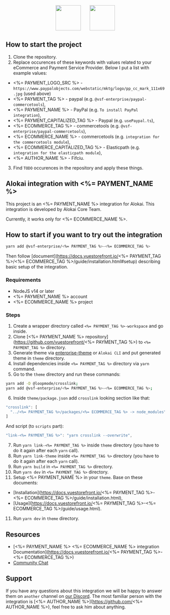 <div align="center">
<img src="https://blog.vuestorefront.io/wp-content/uploads/2020/01/1QU9F6hQlFyHsJIbsdmt6FA.png" height="80px"/>  <img src="<%= PAYMENT_LOGO_SRC %>" height="80px"/>
</div>

## How to start the project

1. Clone the repository.
2. Replace occurences of these keywords with values related to your eCommerce and Payment Service Provider. Below I put a list with example values:

- <%= PAYMENT_LOGO_SRC %> - `https://www.paypalobjects.com/webstatic/mktg/logo/pp_cc_mark_111x69.jpg` (used above)
- <%= PAYMENT_TAG %> - paypal (e.g. `@vsf-enterprise/paypal-commercetools`),
- <%= PAYMENT_NAME %> - PayPal (e.g. `To install PayPal integration`),
- <%= PAYMENT_CAPITALIZED_TAG %> - Paypal (e.g. `usePaypal.ts`),
- <%= ECOMMERCE_TAG %> - commercetools (e.g. `@vsf-enterprise/paypal-commercetools`),
- <%= ECOMMERCE_NAME %> - commercetools (e.g. `integration for the commercetools module`),
- <%= ECOMMERCE_CAPITALIZED_TAG %> - Elasticpath (e.g. `integration for the elasticpath module`),
- <%= AUTHOR_NAME %> - Fifciu.

3. Find `TODO` occurences in the repository and apply these things.

## Alokai integration with <%= PAYMENT_NAME %>

This project is an <%= PAYMENT_NAME %> integration for Alokai.
This integration is developed by Alokai Core Team.

Currently, it works only for <%= ECOMMERCE_NAME %>.

## How to start if you want to try out the integration

```sh
yarn add @vsf-enterprise/<%= PAYMENT_TAG %>-<%= ECOMMERCE_TAG %>
```

Then follow [document](https://docs.vuestorefront.io/<%= PAYMENT_TAG %>/<%= ECOMMERCE_TAG %>/guide/installation.html#setup) describing basic setup of the integration.

### Requirements

- NodeJS v14 or later
- <%= PAYMENT_NAME %> account
- <%= ECOMMERCE_NAME %> project

### Steps

1. Create a wrapper directory called `<%= PAYMENT_TAG %>-workspace` and go inside.
2. Clone [<%= PAYMENT_NAME %> repository](https://github.com/vuestorefront/<%= PAYMENT_TAG %>) to `<%= PAYMENT_TAG %>` directory.
3. Generate theme via [enterprise-theme](https://github.com/vuestorefront/enterprise-theme) or `Alokai CLI` and put generated theme in `theme` directory.
4. Install dependencies inside `<%= PAYMENT_TAG %>` directory via `yarn` command.
5. Go to the `theme` directory and run these commands:

```sh
yarn add -D @loopmode/crosslink;
yarn add @vsf-enterprise/<%= PAYMENT_TAG %>-<%= ECOMMERCE_TAG %>;
```

6. Inside `theme/package.json` add `crosslink` looking section like that:

```js
"crosslink": [
  "../<%= PAYMENT_TAG %>/packages/<%= ECOMMERCE_TAG %> -> node_modules"
]
```

And script (to `scripts` part):

```js
"link-<%= PAYMENT_TAG %>": "yarn crosslink --overwrite",
```

7. Run `yarn link-<%= PAYMENT_TAG %>` inside `theme` directory (you have to do it again after each `yarn` call).
8. Run `yarn link-theme` inside `<%= PAYMENT_TAG %>` directory (you have to do it again after each `yarn` call).
9. Run `yarn build` in `<%= PAYMENT_TAG %>` directory.
9. Run `yarn dev` in `<%= PAYMENT_TAG %>` directory.
10. Setup <%= PAYMENT_NAME %> in your `theme`. Base on these documents:

- [Installation](https://docs.vuestorefront.io/<%= PAYMENT_TAG %>-<%= ECOMMERCE_TAG %>/guide/installation.html),
- [Usage](https://docs.vuestorefront.io/<%= PAYMENT_TAG %>-<%= ECOMMERCE_TAG %>/guide/usage.html).

11. Run `yarn dev` in `theme` directory.

## Resources

- [<%= PAYMENT_NAME %> <%= ECOMMERCE_NAME %> integration Documentation](https://docs.vuestorefront.io/<%= PAYMENT_TAG %>-<%= ECOMMERCE_TAG %>)
- [Community Chat](http://discord.vuestorefront.io)

## Support

If you have any questions about this integration we will be happy to answer them on `another` channel on [our Discord](http://discord.vuestorefront.io).
The most familiar person with the integration is [<%= AUTHOR_NAME %>](https://github.com/<%= AUTHOR_NAME %>), feel free to ask him about anything.
